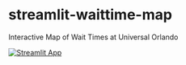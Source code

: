 # streamlit-waittime-map
Interactive Map of Wait Times at Universal Orlando

<a href="https://app-waittime-map-64fdv7kyunkugsqinft4fr.streamlit.app)/" rel="nofollow"><img src="https://camo.githubusercontent.com/767be70c92254555bd347ab07908fec67854c2264b77702581bd230fd7eac54f/68747470733a2f2f7374617469632e73747265616d6c69742e696f2f6261646765732f73747265616d6c69745f62616467655f626c61636b5f77686974652e737667" alt="Streamlit App" data-canonical-src="https://static.streamlit.io/badges/streamlit_badge_black_white.svg" style="max-width: 100%;"></a>
